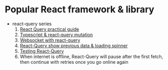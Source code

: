 
# Popular React framework & library


- react-query series 
	1. [React Query practical guide](https://tkdodo.eu/blog/effective-react-query-keys)
	2. [Typescript & react-query mutation](https://www.youtube.com/watch?v=ZbhGXD8KpQ8&ab_channel=LeoRoese)
	3.  [Websocket with react-query](https://tkdodo.eu/blog/using-web-sockets-with-react-query)
	4.  [React-Query show previous data & loading spinner](https://gist.github.com/katesroad/0122fe29306a5d59087c5de014befe53)
	5.  [Testing React-Query](https://www.youtube.com/watch?v=ZfvOHRX-FDM&ab_channel=MaksimIvanov)
	6.  When internet is offline, React-Query will pause after the first fetch, then continue with retries once you go online again
